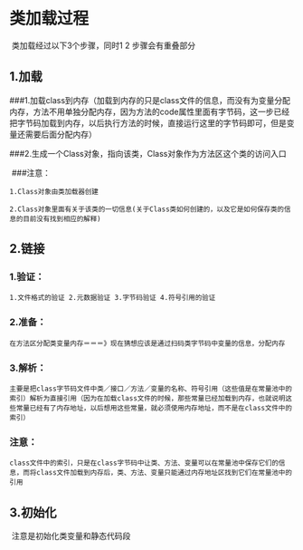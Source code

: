 # 类加载过程

  类加载经过以下3个步骤，同时1 2 步骤会有重叠部分
  
## 1.加载
  
  ###1.加载class到内存（加载到内存的只是class文件的信息，而没有为变量分配内存，方法不用单独分配内存，因为方法的code属性里面有字节码，这一步已经把字节码加载到内存，以后执行方法的时候，直接运行这里的字节码即可，但是变量还需要后面分配内存）
  
  ###2.生成一个Class对象，指向该类，Class对象作为方法区这个类的访问入口
  
  
  ###注意：
  
  	1.Class对象由类加载器创建
	
	2.Class对象里面有关于该类的一切信息(关于Class类如何创建的，以及它是如何保存类的信息的目前没有找到相应的解释)

## 2.链接
	
### 1.验证： 

	1.文件格式的验证 2.元数据验证 3.字节码验证 4.符号引用的验证
	
### 2.准备： 
	
	在方法区分配类变量内存＝＝＝》现在猜想应该是通过扫码类字节码中变量的信息，分配内存
	
### 3.解析：
	
	主要是把class字节码文件中类／接口／方法／变量的名称、符号引用（这些值是在常量池中的索引）解析为直接引用（因为在加载class文件的时候，那些常量已经加载到内存，也就说明这些常量已经有了内存地址，以后想用这些常量，就必须使用内存地址，而不是在class文件中的索引）
  
### 注意：
	
	class文件中的索引，只是在class字节码中让类、方法、变量可以在常量池中保存它们的信息，而将class文件加载到内存后，类、方法、变量只能通过内存地址区找到它们在常量池中的引用
  
## 3.初始化
  
  注意是初始化类变量和静态代码段
